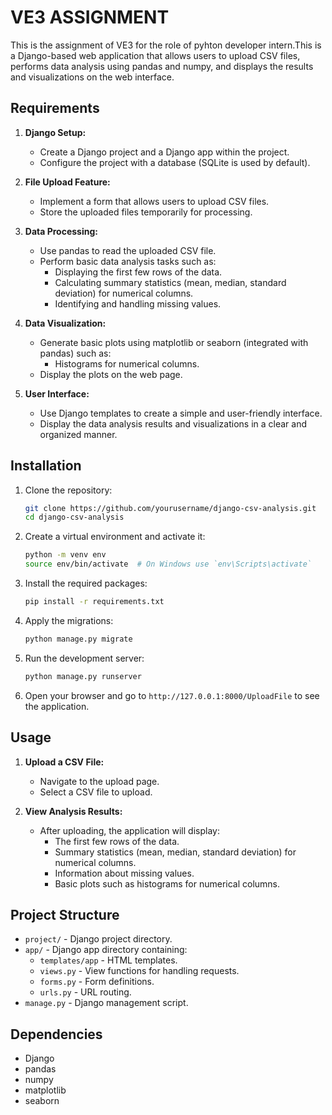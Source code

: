 # VE3 ASSIGNMENT

This is the assignment of VE3 for the role of pyhton developer intern.This is a Django-based web application that allows users to upload CSV files, performs data analysis using pandas and numpy, and displays the results and visualizations on the web interface.

## Requirements

1. **Django Setup:**
    - Create a Django project and a Django app within the project.
    - Configure the project with a database (SQLite is used by default).

2. **File Upload Feature:**
    - Implement a form that allows users to upload CSV files.
    - Store the uploaded files temporarily for processing.

3. **Data Processing:**
    - Use pandas to read the uploaded CSV file.
    - Perform basic data analysis tasks such as:
        - Displaying the first few rows of the data.
        - Calculating summary statistics (mean, median, standard deviation) for numerical columns.
        - Identifying and handling missing values.

4. **Data Visualization:**
    - Generate basic plots using matplotlib or seaborn (integrated with pandas) such as:
        - Histograms for numerical columns.
    - Display the plots on the web page.

5. **User Interface:**
    - Use Django templates to create a simple and user-friendly interface.
    - Display the data analysis results and visualizations in a clear and organized manner.

## Installation

1. Clone the repository:
    ```sh
    git clone https://github.com/yourusername/django-csv-analysis.git
    cd django-csv-analysis
    ```

2. Create a virtual environment and activate it:
    ```sh
    python -m venv env
    source env/bin/activate  # On Windows use `env\Scripts\activate`
    ```

3. Install the required packages:
    ```sh
    pip install -r requirements.txt
    ```

4. Apply the migrations:
    ```sh
    python manage.py migrate
    ```

5. Run the development server:
    ```sh
    python manage.py runserver
    ```

6. Open your browser and go to `http://127.0.0.1:8000/UploadFile` to see the application.

## Usage

1. **Upload a CSV File:**
    - Navigate to the upload page.
    - Select a CSV file to upload.

2. **View Analysis Results:**
    - After uploading, the application will display:
        - The first few rows of the data.
        - Summary statistics (mean, median, standard deviation) for numerical columns.
        - Information about missing values.
        - Basic plots such as histograms for numerical columns.

## Project Structure

- `project/` - Django project directory.
- `app/` - Django app directory containing:
  - `templates/app` - HTML templates.
  - `views.py` - View functions for handling requests.
  - `forms.py` - Form definitions.
  - `urls.py` - URL routing.
- `manage.py` - Django management script.

## Dependencies

- Django
- pandas
- numpy
- matplotlib
- seaborn


